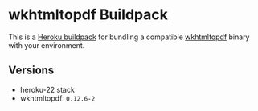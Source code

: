 # wkhtmltopdf Buildpack

This is a [Heroku buildpack][0] for bundling a compatible [wkhtmltopdf][1] binary with your environment.

## Versions

* heroku-22 stack
* wkhtmltopdf: `0.12.6-2`

[0]: http://devcenter.heroku.com/articles/buildpacks
[1]: http://wkhtmltopdf.org/
